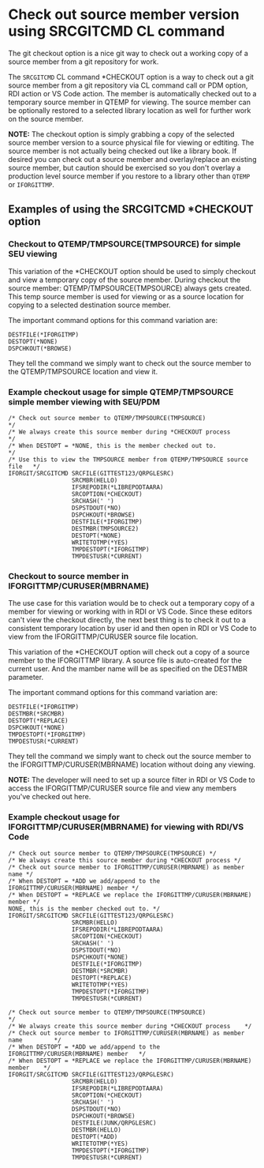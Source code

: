# Check out source member version using SRCGITCMD CL command
The git checkout option is a nice git way to check out a working copy of a source member 
from a git repository for work.

The ```SRCGITCMD``` CL command *CHECKOUT option is a way to check out a git source member from a git 
repository via CL command call or PDM option, RDI action or VS Code action. The member is 
automatically checked out to a temporary source member in QTEMP for viewing. The source member can 
be optionally restored to a selected library location as well for further work on the source member. 

**NOTE:** The checkout option is simply grabbing a copy of the selected source member version to a 
source physical file for viewing or edtiting. The source member is not actually being checked out 
like a library book. If desired you can check out a source member and overlay/replace an existing source 
member, but caution should be exercised so you don't overlay a production level source member if 
you restore to a library other than ```QTEMP``` or ```IFORGITTMP```.

## Examples of using the SRCGITCMD *CHECKOUT option

### Checkout to QTEMP/TMPSOURCE(TMPSOURCE) for simple SEU viewing
This variation of the *CHECKOUT option should be used to simply checkout and 
view a temporary copy of the source member. During checkout the source 
member: QTEMP/TMPSOURCE(TMPSOURCE) always gets created. This temp source member 
is used for viewing or as a source location for copying to a selected destination source member.  

The important command options for this command variation are: 
```
DESTFILE(*IFORGITMP)
DESTOPT(*NONE)
DSPCHKOUT(*BROWSE)
```
They tell the command we simply want to check out the source member to the 
QTEMP/TMPSOURCE location and view it.

### Example checkout usage for simple QTEMP/TMPSOURCE simple member viewing with SEU/PDM
```
/* Check out source member to QTEMP/TMPSOURCE(TMPSOURCE)                    */
/* We always create this source member during *CHECKOUT process             */
/* When DESTOPT = *NONE, this is the member checked out to.                 */
/* Use this to view the TMPSOURCE member from QTEMP/TMPSOURCE source file   */
IFORGIT/SRCGITCMD SRCFILE(GITTEST123/QRPGLESRC)         
                  SRCMBR(HELLO)                         
                  IFSREPODIR(*LIBREPODTAARA)            
                  SRCOPTION(*CHECKOUT)                  
                  SRCHASH(' ')                          
                  DSPSTDOUT(*NO)                        
                  DSPCHKOUT(*BROWSE)                    
                  DESTFILE(*IFORGITMP)                  
                  DESTMBR(TMPSOURCE2)                        
                  DESTOPT(*NONE)                     
                  WRITETOTMP(*YES)                      
                  TMPDESTOPT(*IFORGITMP)                
                  TMPDESTUSR(*CURRENT)                  
```

### Checkout to source member in IFORGITTMP/CURUSER(MBRNAME)
The use case for this variation would be to check out a temporary copy of a member for viewing
or working with in RDI or VS Code. Since these editors can't view the checkout directly, 
the next best thing is to check it out to a consistent temporary location by user id and 
then open in RDI or VS Code to view from the IFORGITTMP/CURUSER source file location.

This variation of the *CHECKOUT option will check out a copy of a source
member to the IFORGITTMP library. A source file is auto-created for the current user. And 
the mamber name will be as specified on the DESTMBR parameter.

The important command options for this command variation are: 
```
DESTFILE(*IFORGITMP)
DESTMBR(*SRCMBR)
DESTOPT(*REPLACE)
DSPCHKOUT(*NONE)
TMPDESTOPT(*IFORGITMP)                
TMPDESTUSR(*CURRENT)                  
```
They tell the command we simply want to check out the source member to the 
IFORGITTMP/CURUSER(MBRNAME) location without doing any viewing. 

**NOTE:** The developer will need to set up a source filter in RDI or VS Code to access the
IFORGITTMP/CURUSER source file and view any members you've checked out here.

### Example checkout usage for IFORGITTMP/CURUSER(MBRNAME) for viewing with RDI/VS Code 
```                                                      
/* Check out source member to QTEMP/TMPSOURCE(TMPSOURCE) */
/* We always create this source member during *CHECKOUT process */ 
/* Check out source member to IFORGITTMP/CURUSER(MBRNAME) as member name */
/* When DESTOPT = *ADD we add/append to the IFORGITTMP/CURUSER(MBRNAME) member */
/* When DESTOPT = *REPLACE we replace the IFORGITTMP/CURUSER(MBRNAME) member */ 
NONE, this is the member checked out to. */
IFORGIT/SRCGITCMD SRCFILE(GITTEST123/QRPGLESRC)         
                  SRCMBR(HELLO)                         
                  IFSREPODIR(*LIBREPODTAARA)            
                  SRCOPTION(*CHECKOUT)                  
                  SRCHASH(' ')                          
                  DSPSTDOUT(*NO)                        
                  DSPCHKOUT(*NONE)                    
                  DESTFILE(*IFORGITMP)                  
                  DESTMBR(*SRCMBR)                        
                  DESTOPT(*REPLACE)                     
                  WRITETOTMP(*YES)                      
                  TMPDESTOPT(*IFORGITMP)                
                  TMPDESTUSR(*CURRENT)                  
```

```
/* Check out source member to QTEMP/TMPSOURCE(TMPSOURCE)                    */
/* We always create this source member during *CHECKOUT process    */ 
/* Check out source member to IFORGITTMP/CURUSER(MBRNAME) as member name         */
/* When DESTOPT = *ADD we add/append to the IFORGITTMP/CURUSER(MBRNAME) member   */
/* When DESTOPT = *REPLACE we replace the IFORGITTMP/CURUSER(MBRNAME) member    */ 
IFORGIT/SRCGITCMD SRCFILE(GITTEST123/QRPGLESRC)     
                  SRCMBR(HELLO)                     
                  IFSREPODIR(*LIBREPODTAARA)        
                  SRCOPTION(*CHECKOUT)              
                  SRCHASH(' ')                      
                  DSPSTDOUT(*NO)                    
                  DSPCHKOUT(*BROWSE)                
                  DESTFILE(JUNK/QRPGLESRC)          
                  DESTMBR(HELLO)                    
                  DESTOPT(*ADD)                     
                  WRITETOTMP(*YES)                  
                  TMPDESTOPT(*IFORGITMP)            
                  TMPDESTUSR(*CURRENT)              
```
